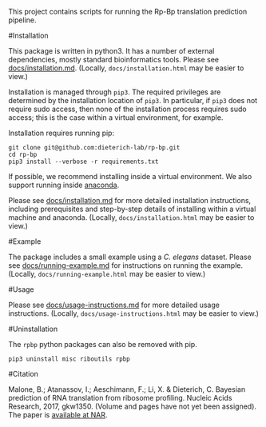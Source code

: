 This project contains scripts for running the Rp-Bp translation prediction pipeline.

#Installation

This package is written in python3. It has a number of external dependencies, mostly standard bioinformatics tools. Please see [docs/installation.md](docs/installation.md#prerequisites). (Locally, ``docs/installation.html`` may be easier to view.)

Installation is managed through `pip3`. The required privileges are determined by the installation location of `pip3`. In particular, if `pip3` does not require sudo access, then none of the installation process requires sudo access; this is the case within a virtual environment, for example.

Installation requires running pip:

```
git clone git@github.com:dieterich-lab/rp-bp.git
cd rp-bp
pip3 install --verbose -r requirements.txt
```

If possible, we recommend installing inside a virtual environment. We also support running inside [anaconda](https://www.continuum.io/).

Please see [docs/installation.md](docs/installation.md) for more detailed installation instructions, including prerequisites and step-by-step details of installing within a virtual machine and anaconda. (Locally, ``docs/installation.html`` may be easier to view.)


#Example

The package includes a small example using a *C. elegans* dataset. Please see [docs/running-example.md](docs/running-example.md) for instructions on running the example. (Locally, ``docs/running-example.html`` may be easier to view.)

#Usage

Please see [docs/usage-instructions.md](docs/usage-instructions.md) for more detailed usage instructions. (Locally, ``docs/usage-instructions.html`` may be easier to view.)

#Uninstallation

The `rpbp` python packages can also be removed with pip.

``pip3 uninstall misc riboutils rpbp``

#Citation

Malone, B.; Atanassov, I.; Aeschimann, F.; Li, X. & Dieterich, C. Bayesian prediction of RNA translation from ribosome profiling. Nucleic Acids Research, 2017, gkw1350. (Volume and pages have not yet been assigned). The paper is [available at NAR](https://academic.oup.com/nar/article-lookup/doi/10.1093/nar/gkw1350).

